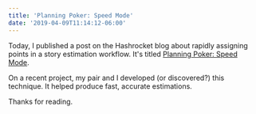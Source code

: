 ```yaml
---
title: 'Planning Poker: Speed Mode'
date: '2019-04-09T11:14:12-06:00'
---
```


Today, I published a post on the Hashrocket blog about rapidly assigning points
in a story estimation workflow. It's titled [Planning Poker: Speed
Mode](https://hashrocket.com/blog/posts/planning-poker-speed-mode).

On a recent project, my pair and I developed (or discovered?) this technique.
It helped produce fast, accurate estimations.

Thanks for reading.
